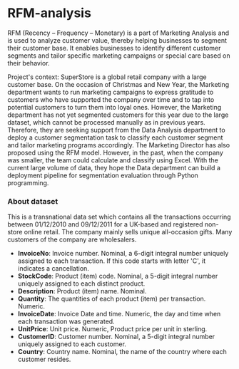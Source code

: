 # RFM-analysis

RFM (Recency – Frequency – Monetary) is a part of Marketing Analysis and is used to analyze customer value, thereby helping businesses to segment their customer base. It enables businesses to identify different customer segments and tailor specific marketing campaigns or special care based on their behavior.

Project's context: SuperStore is a global retail company with a large customer base. On the occasion of Christmas and New Year, the Marketing department wants to run marketing campaigns to express gratitude to customers who have supported the company over time and to tap into potential customers to turn them into loyal ones. However, the Marketing department has not yet segmented customers for this year due to the large dataset, which cannot be processed manually as in previous years. Therefore, they are seeking support from the Data Analysis department to deploy a customer segmentation task to classify each customer segment and tailor marketing programs accordingly. The Marketing Director has also proposed using the RFM model. However, in the past, when the company was smaller, the team could calculate and classify using Excel. With the current large volume of data, they hope the Data department can build a deployment pipeline for segmentation evaluation through Python programming.

### About dataset
This is a transnational data set which contains all the transactions occurring between 01/12/2010 and 09/12/2011 for a UK-based and registered non-store online retail. The company mainly sells unique all-occasion gifts. Many customers of the company are wholesalers.
- **InvoiceNo**:  Invoice number. Nominal, a 6-digit integral number uniquely assigned to each transaction. If this code starts with letter 'C', it indicates a cancellation.
- **StockCode**: Product (item) code. Nominal, a 5-digit integral number uniquely assigned to each distinct product.
- **Description**: Product (item) name. Nominal.
- **Quantity**: The quantities of each product (item) per transaction. Numeric.
- **InvoiceDate**: Invoice Date and time. Numeric, the day and time when each transaction was generated.
- **UnitPrice**: Unit price. Numeric, Product price per unit in sterling.
- **CustomerID**: Customer number. Nominal, a 5-digit integral number uniquely assigned to each customer.
- **Country**: Country name. Nominal, the name of the country where each customer resides.
